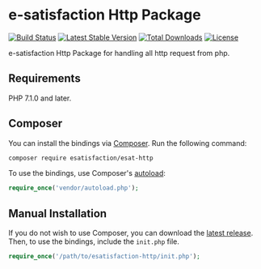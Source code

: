 # e-satisfaction Http Package

[![Build Status](https://travis-ci.org/esatisfaction/esat-http.svg?branch=v1.0)](https://travis-ci.org/esatisfaction/esat-http)
[![Latest Stable Version](https://poser.pugx.org/esatisfaction/esat-http/v/stable?format=flat-square)](https://packagist.org/packages/esatisfaction/esat-http)
[![Total Downloads](https://poser.pugx.org/esatisfaction/esat-http/downloads?format=flat-square)](https://packagist.org/packages/esatisfaction/esat-http)
[![License](https://poser.pugx.org/esatisfaction/esat-http/license?format=flat-square)](https://packagist.org/packages/esatisfaction/esat-http)

e-satisfaction Http Package for handling all http request from php.

## Requirements

PHP 7.1.0 and later.

## Composer

You can install the bindings via [Composer](http://getcomposer.org/). Run the following command:

```bash
composer require esatisfaction/esat-http
```

To use the bindings, use Composer's [autoload](https://getcomposer.org/doc/01-basic-usage.md#autoloading):

```php
require_once('vendor/autoload.php');
```

## Manual Installation

If you do not wish to use Composer, you can download the [latest release](https://github.com/esatisfaction/esat-http/releases). Then, to use the bindings, include the `init.php` file.

```php
require_once('/path/to/esatisfaction-http/init.php');
```
